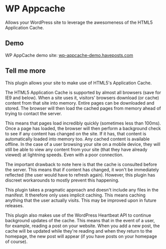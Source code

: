 # WP Appcache

Allows your WordPress site to leverage the awesomeness of the HTML5 Application Cache.

## Demo

WP AppCache demo site: [wp-appcache-demo.haveposts.com](http://wp-appcache-demo.haveposts.com/)

## Tell me more

This plugin allows your site to make use of HTML5's Application Cache.

The HTML5 Application Cache is supported by almost all browsers (save for IE9 and below). When a site uses it, visitors' browsers download (or cache) content from that site into memory. Entire pages can be downloaded and stored. The browser will then load the cached pages from memory ahead of trying to contact the server.

This means that pages load incredibly quickly (sometimes less than 100ms). Once a page has loaded, the browser will then perform a background check to see if any content has changed on the site. If it has, that content is automatically loaded into memory too. Any cached content is available offline. In the case of a user browsing your site on a mobile device, they will still be able to view any content from your site (that they have already viewed) at lightning speeds. Even with a poor connection.

The important drawback to note here is that the cache is consulted before the server. This means that if content has changed, it won't be immediately reflected (the user would have to refresh again). However, this plugin has discreet workarounds to mostly prevent this happening.

This plugin takes a pragmatic approach and doesn't include any files in the manifest. It therefore only uses implicit caching. This means caching anything that the user actually visits. This may be improved upon in future releases.

This plugin also makes use of the WordPress Heartbeat API to continue background updates of the cache. This means that in the event of a user, for example, reading a post on your website. When you add a new post, the cache will be  updated while they're reading and when they return to the homepage, the new post will appear (if you have posts on your homepage of course).